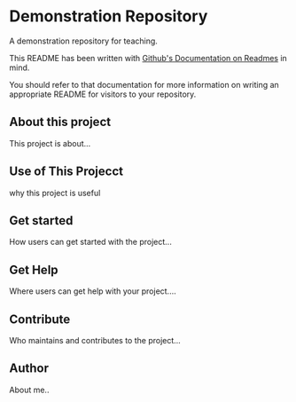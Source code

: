 # Demonstration Repository

A demonstration repository for teaching.

This README has been written with [Github's Documentation on Readmes](https://docs.github.com/en/repositories/managing-your-repositorys-settings-and-features/customizing-your-repository/about-readmes) in mind.

You should refer to that documentation for more information on writing an appropriate README for visitors to your repository.
 
 ## About this project
 
 This project is about...


## Use of This Projecct

why this project is useful


## Get started

How users can get started with the project...

## Get Help


Where users can get help with your project....

## Contribute


Who maintains and contributes to the project...


## Author

About me..